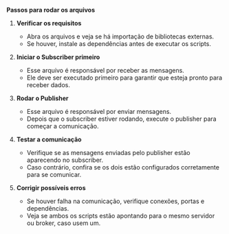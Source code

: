   **Passos para rodar os arquivos**

1. **Verificar os requisitos**  
   - Abra os arquivos e veja se há importação de bibliotecas externas.  
   - Se houver, instale as dependências antes de executar os scripts.  

2. **Iniciar o Subscriber primeiro**  
   - Esse arquivo é responsável por receber as mensagens.  
   - Ele deve ser executado primeiro para garantir que esteja pronto para receber dados.  

3. **Rodar o Publisher**  
   - Esse arquivo é responsável por enviar mensagens.  
   - Depois que o subscriber estiver rodando, execute o publisher para começar a comunicação.  

4. **Testar a comunicação**  
   - Verifique se as mensagens enviadas pelo publisher estão aparecendo no subscriber.  
   - Caso contrário, confira se os dois estão configurados corretamente para se comunicar.  

5. **Corrigir possíveis erros**  
   - Se houver falha na comunicação, verifique conexões, portas e dependências.  
   - Veja se ambos os scripts estão apontando para o mesmo servidor ou broker, caso usem um.
